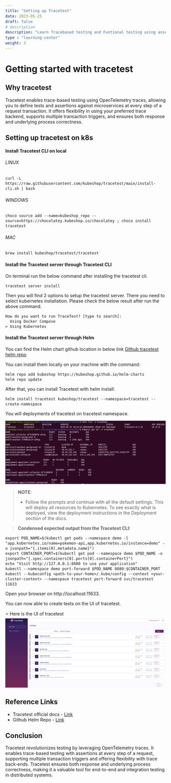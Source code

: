 ```yaml
---
title: "Setting up Tracetest"
date: 2023-05-25
draft: false
# description
description: "Learn Tracebased testing and Funtional testing using assertions"
type : "learning-center"
weight: 3
---
```


# Getting started with tracetest
## Why tracetest
Tracetest enables trace-based testing using OpenTelemetry traces, allowing you to define tests and assertions against microservices at every step of a request transaction. It offers flexibility in using your preferred trace backend, supports multiple transaction triggers, and ensures both response and underlying process correctness.

## Setting up tracetest on k8s
#### Install Tracetest CLI on local

###### LINUX
~~~shell
curl -L https://raw.githubusercontent.com/kubeshop/tracetest/main/install-cli.sh | bash
~~~
###### WINDOWS
~~~shell
choco source add --name=kubeshop_repo --source=https://chocolatey.kubeshop.io/chocolatey ; choco install tracetest
~~~
###### MAC
~~~shell
brew install kubeshop/tracetest/tracetest
~~~

#### Install the Tracetest server through Tracetest CLI
On terminal run the below command after installing the tracetest cli.
~~~shell
tracetest server install
~~~

Then you will find 2 options to setup the tracetest server. There you need to select kubernetes installation. Please check the below result after run the above command.

~~~shell
How do you want to run TraceTest? [type to search]:
  Using Docker Compose
> Using Kubernetes
~~~

#### Install the Tracetest server through Helm

You can find the Helm chart github location in below link 
[Github tracetest helm repo][def3]

You can install them locally on your machine with the command:
~~~shell
helm repo add kubeshop https://kubeshop.github.io/helm-charts
helm repo update
~~~

After that, you can install Tracetest with helm install:

~~~shell
helm install tracetest kubeshop/tracetest --namespace=tracetest --create-namespace
~~~

You will deployments of tracetest on tracetest namespace.

![alt text][def2]

> **NOTE**: 
> * Follow the prompts and continue with all the default settings. This will deploy all resources to Kubernetes. To see exactly what is deployed, view the deployment instructions in the Deployment section of the docs.

> **Condensed expected output from the Tracetest CLI:**
~~~shell
export POD_NAME=$(kubectl get pods --namespace demo -l "app.kubernetes.io/name=pokemon-api,app.kubernetes.io/instance=demo" -o jsonpath="{.items[0].metadata.name}")
export CONTAINER_PORT=$(kubectl get pod --namespace demo $POD_NAME -o jsonpath="{.spec.containers[0].ports[0].containerPort}")
echo "Visit http://127.0.0.1:8080 to use your application"
kubectl --namespace demo port-forward $POD_NAME 8080:$CONTAINER_PORT
kubectl --kubeconfig <path-to-your-home>/.kube/config --context <your-cluster-context> --namespace tracetest port-forward svc/tracetest 11633
~~~

Open your browser on http://localhost:11633.

You can now able to create tests on the UI of tracetest.

:star: Here is the UI of tracetest
![alt text][def]

## Reference Links

* Tracetest official docs - [Link][def5]
* Github Helm Repo - [Link][def4]


## Conclusion

Tracetest revolutionizes testing by leveraging OpenTelemetry traces. It enables trace-based testing with assertions at every step of a request, supporting multiple transaction triggers and offering flexibility with trace back-ends. Tracetest ensures both response and underlying process correctness, making it a valuable tool for end-to-end and integration testing in distributed systems.

[def]: ./tracetest-ui.png
[def2]: ./tracetest-helm-services.png
[def3]: https://github.com/kubeshop/helm-charts/tree/main/charts/tracetest
[def4]: https://github.com/kubeshop/helm-charts/tree/main/charts/tracetest
[def5]: https://docs.tracetest.io/